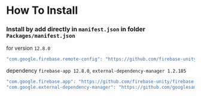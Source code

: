# How To Install

### Install by add directly in `manifest.json` in folder `Packages/manifest.json`

for version `12.8.0`
```csharp
"com.google.firebase.remote-config": "https://github.com/firebase-unity/firebase-remote-config.git#12.8.0",
```


dependency `firebase-app 12.8.0`, `external-dependency-manager 1.2.185`
```csharp
"com.google.firebase.app": "https://github.com/firebase-unity/firebase-app.git#12.8.0",
"com.google.external-dependency-manager": "https://github.com/googlesamples/unity-jar-resolver.git?path=upm#v1.2.185",
```

